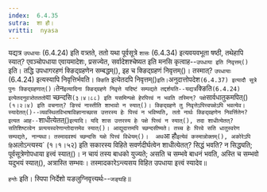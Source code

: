 ```yaml
---
index:  6.4.35
sutra:  शा हौ।
vritti:  nyasa
---
```


यद्यत्र `उपधायाः` (6.4.24) इति वत्र्तते, ततो यथा पूर्वसूत्रे `शासः` (6.4.34) इत्यवयवभूता षष्ठी, तथेहापि स्यात्? एवञ्चोपधाया एवायमादेशः, प्रसज्येत, सर्वादेशश्चेष्यत इति मनसि कृत्वाह--`उपधाया इति निवृत्तम्()` इति। तद्धि उपधागरहणं क्ङिद्ग्रहणेन सम्बद्धम्(), इह च क्ङिद्ग्रहणं निवृत्तम्()। तस्मात्? `उपधायाः` (6.4.24) इत्यस्यापि निवृत्तिर्भवति। `क्ङिति` इत्येतदपि निवृत्तम्()` इति। `अनुदात्तोपदेश` (6.4.37) इत्यादौ सूत्रे पुनः क्ङिद्ग्रहणात्()। `तेन` इत्यादिना क्ङिद्ग्रहणे निवृत्ते यदिष्टं सम्पद्यते तद्दर्शयति--यद्यत्र `क्ङिति` (6.4.24) इत्येतदनुवत्र्तेतततो `वा च्छन्दसि` (३।४।८८) इति यसमिन्पक्षे हेरपित्त्वं न भवति तस्मिन्? पक्षे `सार्वधातुकमपित्()` (१।२।४) इति वचनात्? ङित्त्वं नास्तीति शाभावो न स्यात्()। क्ङिद्ग्रहणे तु निवृत्तेऽपित्त्वपक्षेऽपि भवत्येव। स्यादेतत्()--व्यवस्थितविभाषाविज्ञानाच्छास उत्तरस्य हेः पित्त्वं न भविष्यति, ततो नार्थः क्ङिद्ग्रहणेन निवर्त्तितेन? इत्यत आह--`शाधीत्येतत्()` इत्यादि। यदि शास उत्तरस्य हेः पक्षे पित्त्वं न स्यात्(), तदा शाधीत्येतत्? सतिशिष्टत्वेन प्रत्ययस्वरेणान्तोदात्तमेव स्यात्()। आद्युदात्तमपि च्छन्दसीष्यते। तच्च हेः पित्त्वे सति धातुस्वरेण सम्पद्यते, नान्यथा। तस्मादवश्यं च्छन्दसि यक्षे पित्त्वं विधेयम्()। 
अथ `आ हौ` इत्येवं कस्मान्नोक्तम्(), अकोरेऽपि हि `अलोऽन्त्यस्य` (१।१।५२) इति सकारस्य विहिते सवर्णदीर्घत्वेन शाधीत्येतत्? सिद्धं भवति? न सिद्ध्यति; पूर्वसूत्रेणोपधाया इत्त्वं स्यात्()। न चायं तस्य बाधको युज्यते; असति च सम्भवे बाधनं भवति, अस्ति च सम्भवो यदुभयं स्यात्(), अत्रास्ति सम्भवः। तस्मादकारेऽन्त्यसय विहित उपधाया इत्त्वं स्यादेव॥ 

`हन्तेः` इति। स्पिपा निर्देशो यङलुग्निवृत्त्यर्थः--`जङ्घहि`॥
